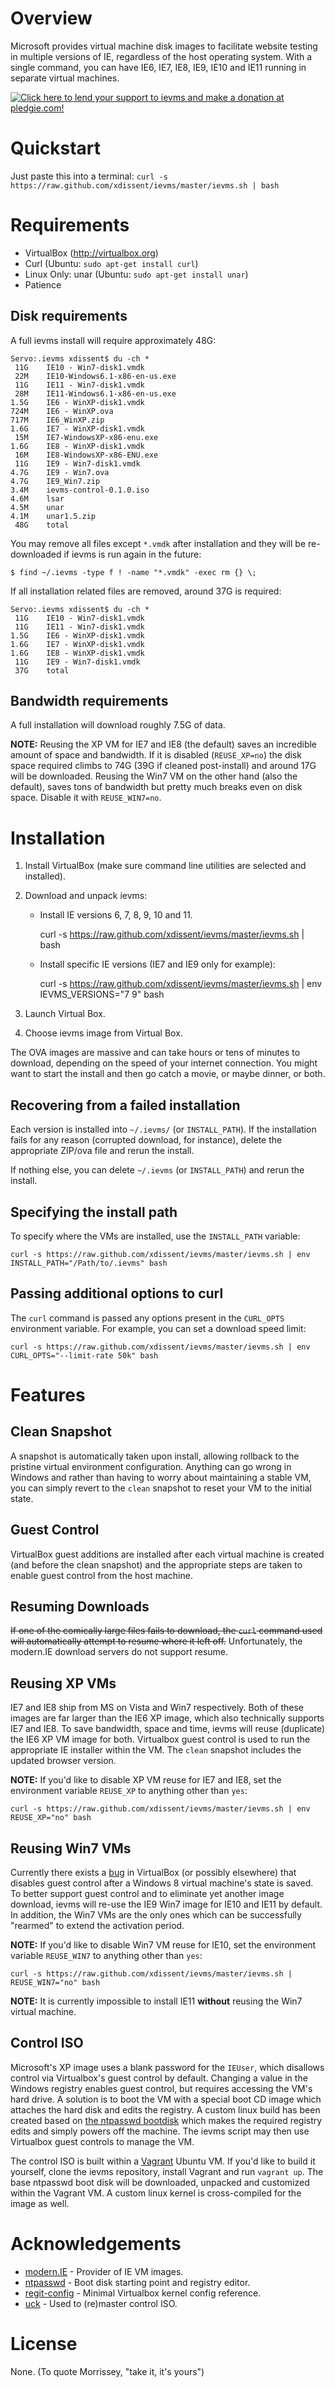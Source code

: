 Overview
========

Microsoft provides virtual machine disk images to facilitate website testing 
in multiple versions of IE, regardless of the host operating system. 
With a single command, you can have IE6, IE7, IE8,
IE9, IE10 and IE11 running in separate virtual machines. 

[![Click here to lend your support to ievms and make a donation at pledgie.com!](http://pledgie.com/campaigns/15995.png?skin_name=chrome)](http://pledgie.com/campaigns/15995)


Quickstart
==========

Just paste this into a terminal: 
`curl -s https://raw.github.com/xdissent/ievms/master/ievms.sh | bash`


Requirements
============

* VirtualBox (http://virtualbox.org)
* Curl (Ubuntu: `sudo apt-get install curl`)
* Linux Only: unar (Ubuntu: `sudo apt-get install unar`)
* Patience


Disk requirements
-----------------

A full ievms install will require approximately 48G:

    Servo:.ievms xdissent$ du -ch *
     11G    IE10 - Win7-disk1.vmdk
     22M    IE10-Windows6.1-x86-en-us.exe
     11G    IE11 - Win7-disk1.vmdk
     28M    IE11-Windows6.1-x86-en-us.exe
    1.5G    IE6 - WinXP-disk1.vmdk
    724M    IE6 - WinXP.ova
    717M    IE6_WinXP.zip
    1.6G    IE7 - WinXP-disk1.vmdk
     15M    IE7-WindowsXP-x86-enu.exe
    1.6G    IE8 - WinXP-disk1.vmdk
     16M    IE8-WindowsXP-x86-ENU.exe
     11G    IE9 - Win7-disk1.vmdk
    4.7G    IE9 - Win7.ova
    4.7G    IE9_Win7.zip
    3.4M    ievms-control-0.1.0.iso
    4.6M    lsar
    4.5M    unar
    4.1M    unar1.5.zip
     48G    total
   
You may remove all files except `*.vmdk` after installation and they will be
re-downloaded if ievms is run again in the future:

    $ find ~/.ievms -type f ! -name "*.vmdk" -exec rm {} \;

If all installation related files are removed, around 37G is required:

    Servo:.ievms xdissent$ du -ch *
     11G    IE10 - Win7-disk1.vmdk
     11G    IE11 - Win7-disk1.vmdk
    1.5G    IE6 - WinXP-disk1.vmdk
    1.6G    IE7 - WinXP-disk1.vmdk
    1.6G    IE8 - WinXP-disk1.vmdk
     11G    IE9 - Win7-disk1.vmdk
     37G    total


Bandwidth requirements
----------------------

A full installation will download roughly 7.5G of data.

**NOTE:** Reusing the XP VM for IE7 and IE8 (the default) saves an incredible
amount of space and bandwidth. If it is disabled (`REUSE_XP=no`) the disk space
required climbs to 74G (39G if cleaned post-install) and around 17G will be 
downloaded. Reusing the Win7 VM on the other hand (also the default), saves
tons of bandwidth but pretty much breaks even on disk space. Disable it with 
`REUSE_WIN7=no`.


Installation
============

1. Install VirtualBox (make sure command line utilities are selected and installed).

2. Download and unpack ievms:

   * Install IE versions 6, 7, 8, 9, 10 and 11.

        curl -s https://raw.github.com/xdissent/ievms/master/ievms.sh | bash

   * Install specific IE versions (IE7 and IE9 only for example):

        curl -s https://raw.github.com/xdissent/ievms/master/ievms.sh | env IEVMS_VERSIONS="7 9" bash

3. Launch Virtual Box.

4. Choose ievms image from Virtual Box.

The OVA images are massive and can take hours or tens of minutes to 
download, depending on the speed of your internet connection. You might want
to start the install and then go catch a movie, or maybe dinner, or both. 


Recovering from a failed installation
-------------------------------------

Each version is installed into `~/.ievms/` (or `INSTALL_PATH`). If the installation fails
for any reason (corrupted download, for instance), delete the appropriate ZIP/ova file
and rerun the install.

If nothing else, you can delete `~/.ievms` (or `INSTALL_PATH`) and rerun the install.


Specifying the install path
---------------------------

To specify where the VMs are installed, use the `INSTALL_PATH` variable:

    curl -s https://raw.github.com/xdissent/ievms/master/ievms.sh | env INSTALL_PATH="/Path/to/.ievms" bash


Passing additional options to curl
----------------------------------

The `curl` command is passed any options present in the `CURL_OPTS` 
environment variable. For example, you can set a download speed limit:

    curl -s https://raw.github.com/xdissent/ievms/master/ievms.sh | env CURL_OPTS="--limit-rate 50k" bash


Features
========


Clean Snapshot
--------------

A snapshot is automatically taken upon install, allowing rollback to the
pristine virtual environment configuration. Anything can go wrong in 
Windows and rather than having to worry about maintaining a stable VM,
you can simply revert to the `clean` snapshot to reset your VM to the
initial state.


Guest Control
-------------

VirtualBox guest additions are installed after each virtual machine is created
(and before the clean snapshot) and the appropriate steps are taken to enable
guest control from the host machine.


Resuming Downloads
------------------

~~If one of the comically large files fails to download, the `curl` 
command used will automatically attempt to resume where it left off.~~
Unfortunately, the modern.IE download servers do not support resume.


Reusing XP VMs
--------------

IE7 and IE8 ship from MS on Vista and Win7 respectively. Both of these
images are far larger than the IE6 XP image, which also technically supports
IE7 and IE8. To save bandwidth, space and time, ievms will reuse
(duplicate) the IE6 XP VM image for both. Virtualbox guest control is used
to run the appropriate IE installer within the VM. The `clean` snapshot
includes the updated browser version.

**NOTE:** If you'd like to disable XP VM reuse for IE7 and IE8, set the 
environment variable `REUSE_XP` to anything other than `yes`:

    curl -s https://raw.github.com/xdissent/ievms/master/ievms.sh | env REUSE_XP="no" bash


Reusing Win7 VMs
----------------

Currently there exists a [bug](https://www.virtualbox.org/ticket/11134) in 
VirtualBox (or possibly elsewhere) that disables guest control after a Windows 8
virtual machine's state is saved. To better support guest control and to
eliminate yet another image download, ievms will re-use the IE9 Win7 image for
IE10 and IE11 by default. In addition, the Win7 VMs are the only ones which can
be successfully "rearmed" to extend the activation period.

**NOTE:** If you'd like to disable Win7 VM reuse for IE10, set the environment 
variable `REUSE_WIN7` to anything other than `yes`:

    curl -s https://raw.github.com/xdissent/ievms/master/ievms.sh | REUSE_WIN7="no" bash


**NOTE:** It is currently impossible to install IE11 **without** reusing the
Win7 virtual machine.


Control ISO
-----------

Microsoft's XP image uses a blank password for the `IEUser`, which disallows
control via Virtualbox's guest control by default. Changing a value in the
Windows registry enables guest control, but requires accessing the VM's hard
drive. A solution is to boot the VM with a special boot CD image which attaches
the hard disk and edits the registry. A custom linux build has been created
based on [the ntpasswd bootdisk](http://pogostick.net/~pnh/ntpasswd/) which
makes the required registry edits and simply powers off the machine. The ievms
script may then use Virtualbox guest controls to manage the VM.

The control ISO is built within a [Vagrant](http://vagrantup.com) Ubuntu VM.
If you'd like to build it yourself, clone the ievms repository, install
Vagrant and run `vagrant up`. The base ntpasswd boot disk will be downloaded, 
unpacked and customized within the Vagrant VM. A custom linux kernel is 
cross-compiled for the image as well.


Acknowledgements
================

* [modern.IE](http://modern.ie) - Provider of IE VM images.
* [ntpasswd](http://pogostick.net/~pnh/ntpasswd/) - Boot disk starting point
and registry editor.
* [regit-config](https://github.com/regit/regit-config) - Minimal Virtualbox
kernel config reference.
* [uck](http://sourceforge.net/projects/uck/) - Used to (re)master control ISO.

License
=======

None. (To quote Morrissey, "take it, it's yours")
